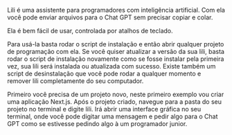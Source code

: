 Lili é uma assistente para programadores com inteligência artificial. Com ela você pode enviar arquivos para o Chat GPT sem precisar copiar e colar.

Ela é bem fácil de usar, controlada por atalhos de teclado.

Para usá-la basta rodar o script de instalação e então abrir qualquer projeto de programação com ela. Se você quiser atualizar a versão da sua lili, basta rodar o script de instalação novamente como se fosse instalar pela primeira vez, sua lili será instalada ou atualizada com sucesso. Existe também um script de desinstalação que você pode rodar a qualquer momento e remover lili completamente do seu computador.

Primeiro você precisa de um projeto novo, neste primeiro exemplo vou criar uma aplicação Next.js. Após o projeto criado, navegue para a pasta do seu projeto no terminal e digite lili. Irá abrir uma interface gráfica no seu terminal, onde você pode digitar uma mensagem e pedir algo para o Chat GPT como se estivesse pedindo algo à um programador junior.
